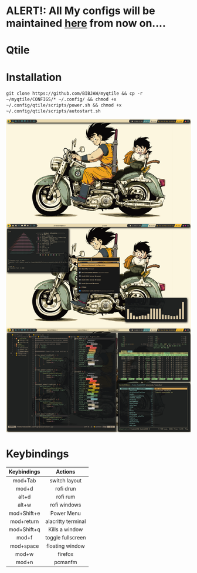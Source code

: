 # ALERT!: All My configs will be maintained [here](https://github.com/bibjaw99/workstation) from now on....

# Qtile 
# Installation
```
git clone https://github.com/BIBJAW/myqtile && cp -r ~/myqtile/CONFIGS/* ~/.config/ && chmod +x ~/.config/qtile/scripts/power.sh && chmod +x ~/.config/qtile/scripts/autostart.sh
```
![Screenshot](https://github.com/BIBJAW/myqtile/blob/main/images/qtile_rice.png?raw=true)

# Keybindings
| Keybindings  |        Actions         | 
| :---:        |        :----:          |
| mod+Tab       | switch layout              |
| mod+d        | rofi drun              |
| alt+d        | rofi rum               |
| alt+w         | rofi windows           |
| mod+Shift+e   |Power Menu              |
| mod+return   | alacritty terminal     |
| mod+Shift+q   | Kills a window         |
| mod+f         | toggle fullscreen      |
| mod+space     | floating window        |
| mod+w        | firefox                |
| mod+n         | pcmanfm                |
